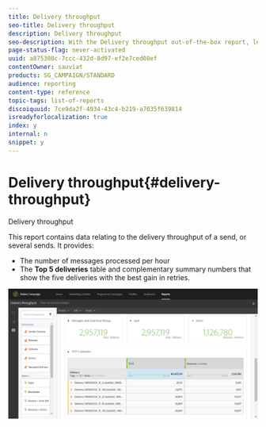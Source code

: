 ```yaml
---
title: Delivery throughput
seo-title: Delivery throughput
description: Delivery throughput
seo-description: With the Delivery throughput out-of-the-box report, learn about the success of your delivery.
page-status-flag: never-activated
uuid: a875308c-7ccc-432d-8d97-ef2e7ced08ef
contentOwner: sauviat
products: SG_CAMPAIGN/STANDARD
audience: reporting
content-type: reference
topic-tags: list-of-reports
discoiquuid: 7ce9da2f-4934-43c4-b219-a7035f639814
isreadyforlocalization: true
index: y
internal: n
snippet: y
---
```


# Delivery throughput{#delivery-throughput}

Delivery throughput

This report contains data relating to the delivery throughput of a send, or several sends. It provides:

* The number of messages processed per hour
* The **Top 5 deliveries** table and complementary summary numbers that show the five deliveries with the best gain in retries.

![](assets/delivery_reports_1.png)

